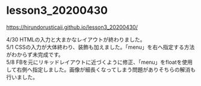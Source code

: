 # lesson3_20200430
https://hirundorusticaii.github.io/lesson3_20200430/

4/30 HTMLの入力と大まかなレイアウトが終わりました。<br>
5/1 CSSの入力が大体終わり、装飾も加えました。「menu」を右へ指定する方法がわからず未完成です。<br>
5/8 FBを元にリキッドレイアウトに近づくように修正、「menu」をfloatを使用して右側へ指定しました。画像が細長くなってしまう問題がありそちらの解消も行いました。
